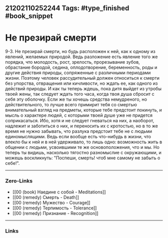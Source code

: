 21202110252244
Tags: #type_finished #book_snippet 
---
# Не презирай смерти

 9-3. Не презирай смерти, но будь расположен к ней, как к одному из явлений, желаемых природой. Ведь разложение есть явление того же порядка, что молодость, рост, зрелость, прорезывание зубов, обрастание бородой, седина, оплодотворение, беременность, роды и другие действия природы, сопряженные с различными периодами жизни. Поэтому человек рассудительный должен относиться к смерти без упорства, отвращения или кичливости, но ждать ее, как одного из действий природы. И как ты теперь ждешь, пока дитя выйдет из утробы твоей жены, так следует ждать того часа, когда твоя душа сбросит с себя эту оболочку. Если же ты хочешь средства немудреного, но действительного, то лучше всего примирит тебя со смертью внимательный взгляд на предметы, которые тебе предстоит покинуть, и мысль о характере людей, с которыми твоей душе уже не придется соприкасаться. Ибо, хотя и не следует гневаться на них, а наоборот, надлежит и заботиться о них, и переносить их с кротостью, но в то же время не нужно забывать, что разлука предстоит тебе не с людьми единомыслящими. Ведь если вообще есть что-нибудь в жизни, что влекло бы к ней и в ней удерживало, то лишь одно: возможность жить в общении с людьми, усвоившими те же основоположения, что и мы. Но теперь ты видишь, насколько тягостно разномыслие с окружающими, и можешь воскликнуть: "Поспеши, смерть! чтоб мне самому не забыть о себе!". 

---
### Zero-Links
 - [[00 (book) Наедине с собой - Meditations]]
 - [[00 (remedy) Смерть - Death]]
 - [[00 (remedy) Мужество - Courage]]
 - [[00 (remedy) Терпимость - Tolerance]]
 - [[00 (remedy) Признание - Recognition]]
---
### Links
